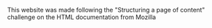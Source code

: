 This website was made following the "Structuring a page of content" challenge on the HTML documentation from Mozilla
